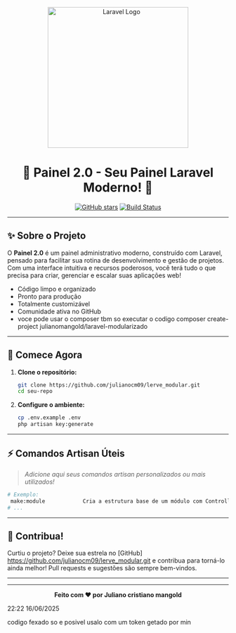 <p align="center">
    <img src="https://raw.githubusercontent.com/laravel/art/master/logo-lockup/5%20SVG/2%20CMYK/1%20Full%20Color/laravel-logolockup-cmyk-red.svg" width="320" alt="Laravel Logo">
</p>

<h1 align="center">🚀 Painel 2.0 - Seu Painel Laravel Moderno! 🚀</h1>

<p align="center">
    <a href="https://github.com/julianocm09/lerve_modular"><img src="https://img.shields.io/github/stars/julianocm09/lerve_modular?style=social" alt="GitHub stars"></a>
    <a href="https://github.com/julianocm09/lerve_modular/actions"><img src="https://github.com/julianocm09/lerve_modular/workflows/CI/badge.svg" alt="Build Status"></a>
   
</p>

---

## ✨ Sobre o Projeto

O **Painel 2.0** é um painel administrativo moderno, construído com Laravel, pensado para facilitar sua rotina de desenvolvimento e gestão de projetos. Com uma interface intuitiva e recursos poderosos, você terá tudo o que precisa para criar, gerenciar e escalar suas aplicações web!

- Código limpo e organizado
- Pronto para produção
- Totalmente customizável
- Comunidade ativa no GitHub
- voce pode usar o composer tbm so executar o codigo composer create-project julianomangold/laravel-modularizado
---

## 🚀 Comece Agora

1. **Clone o repositório:**
     ```bash
     git clone https://github.com/julianocm09/lerve_modular.git
     cd seu-repo
     ```


2. **Configure o ambiente:**
     ```bash
     cp .env.example .env
     php artisan key:generate
     ```

---

## ⚡ Comandos Artisan Úteis

> _Adicione aqui seus comandos artisan personalizados ou mais utilizados!_

```bash
# Exemplo:
 make:module            Cria a estrutura base de um módulo com Controller, Model, View, Rotas e adiciona no menu
# ...
```

---

## 🌟 Contribua!

Curtiu o projeto? Deixe sua estrela no [GitHub] https://github.com/julianocm09/lerve_modular.git e contribua para torná-lo ainda melhor! Pull requests e sugestões são sempre bem-vindos.

---


---

<p align="center">
    <b>Feito com ❤️ por Juliano cristiano mangold</b>
</p>
22:22 16/06/2025


codigo fexado so e posivel usalo com um token getado por min
